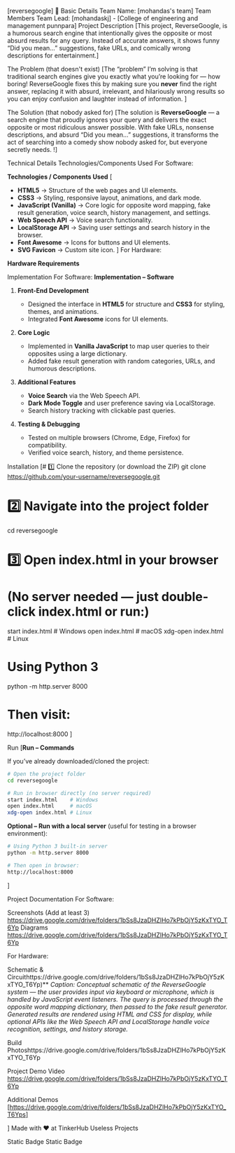 [reversegoogle] 🎯
Basic Details
Team Name: [mohandas's team]
Team Members
Team Lead: [mohandaskj] - [College of engineering and management punnpara]
Project Description
[This project, ReverseGoogle, is a humorous search engine that intentionally gives the opposite or most absurd results for any query.
Instead of accurate answers, it shows funny “Did you mean…” suggestions, fake URLs, and comically wrong descriptions for entertainment.]

The Problem (that doesn't exist)
[The “problem” I’m solving is that traditional search engines give you exactly what you’re looking for — how boring!
ReverseGoogle fixes this by making sure you **never** find the right answer, replacing it with absurd, irrelevant, and hilariously wrong results so you can enjoy confusion and laughter instead of information.
]

The Solution (that nobody asked for)
[The solution is **ReverseGoogle** — a search engine that proudly ignores your query and delivers the exact opposite or most ridiculous answer possible.
With fake URLs, nonsense descriptions, and absurd “Did you mean…” suggestions, it transforms the act of searching into a comedy show nobody asked for, but everyone secretly needs.
!]

Technical Details
Technologies/Components Used
For Software:

**Technologies / Components Used**
[
* **HTML5** → Structure of the web pages and UI elements.
* **CSS3** → Styling, responsive layout, animations, and dark mode.
* **JavaScript (Vanilla)** → Core logic for opposite word mapping, fake result generation, voice search, history management, and settings.
* **Web Speech API** → Voice search functionality.
* **LocalStorage API** → Saving user settings and search history in the browser.
* **Font Awesome** → Icons for buttons and UI elements.
* **SVG Favicon** → Custom site icon.
]
For Hardware:

**Hardware Requirements**


Implementation
For Software:
**Implementation – Software**

1. **Front-End Development**

   * Designed the interface in **HTML5** for structure and **CSS3** for styling, themes, and animations.
   * Integrated **Font Awesome** icons for UI elements.

2. **Core Logic**

   * Implemented in **Vanilla JavaScript** to map user queries to their opposites using a large dictionary.
   * Added fake result generation with random categories, URLs, and humorous descriptions.

3. **Additional Features**

   * **Voice Search** via the Web Speech API.
   * **Dark Mode Toggle** and user preference saving via LocalStorage.
   * Search history tracking with clickable past queries.

4. **Testing & Debugging**

   * Tested on multiple browsers (Chrome, Edge, Firefox) for compatibility.
   * Verified voice search, history, and theme persistence.

Installation
[# 1️⃣ Clone the repository (or download the ZIP)
git clone https://github.com/your-username/reversegoogle.git

# 2️⃣ Navigate into the project folder
cd reversegoogle

# 3️⃣ Open index.html in your browser
# (No server needed — just double-click index.html or run:)
start index.html   # Windows
open index.html    # macOS
xdg-open index.html # Linux

# Using Python 3
python -m http.server 8000

# Then visit:
http://localhost:8000
]

Run
[**Run – Commands**

If you’ve already downloaded/cloned the project:

```bash
# Open the project folder
cd reversegoogle

# Run in browser directly (no server required)
start index.html    # Windows
open index.html     # macOS
xdg-open index.html # Linux
```

**Optional – Run with a local server** (useful for testing in a browser environment):

```bash
# Using Python 3 built-in server
python -m http.server 8000

# Then open in browser:
http://localhost:8000
```
]

Project Documentation
For Software:

Screenshots (Add at least 3) 
https://drive.google.com/drive/folders/1bSs8JzaDHZlHo7kPbOjY5zKxTYO_T6Yp
Diagrams
https://drive.google.com/drive/folders/1bSs8JzaDHZlHo7kPbOjY5zKxTYO_T6Yp

For Hardware:

Schematic & Circuithttps://drive.google.com/drive/folders/1bSs8JzaDHZlHo7kPbOjY5zKxTYO_T6Yp)**
*Caption: Conceptual schematic of the ReverseGoogle system — the user provides input via keyboard or microphone, which is handled by JavaScript event listeners. The query is processed through the opposite word mapping dictionary, then passed to the fake result generator. Generated results are rendered using HTML and CSS for display, while optional APIs like the Web Speech API and LocalStorage handle voice recognition, settings, and history storage.*


Build Photoshttps://drive.google.com/drive/folders/1bSs8JzaDHZlHo7kPbOjY5zKxTYO_T6Yp

Project Demo
Video
https://drive.google.com/drive/folders/1bSs8JzaDHZlHo7kPbOjY5zKxTYO_T6Yp

Additional Demos
[https://drive.google.com/drive/folders/1bSs8JzaDHZlHo7kPbOjY5zKxTYO_T6Yps]

]
Made with ❤️ at TinkerHub Useless Projects

Static Badge Static Badge
